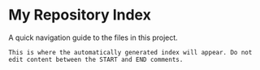 # My Repository Index

A quick navigation guide to the files in this project.

``
This is where the automatically generated index will appear. Do not edit content between the START and END comments.
``
